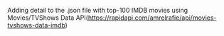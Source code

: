 Adding detail to the .json file with top-100 IMDB movies using Movies/TVShows Data API(https://rapidapi.com/amrelrafie/api/movies-tvshows-data-imdb)
